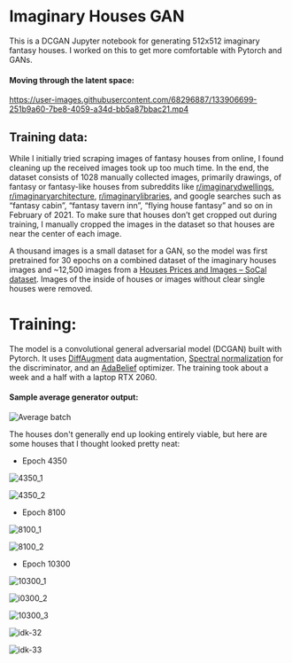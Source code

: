 # Imaginary Houses GAN
This is a DCGAN Jupyter notebook for generating 512x512 imaginary fantasy houses. I worked on this to get more comfortable with Pytorch and GANs.

#### Moving through the latent space:

https://user-images.githubusercontent.com/68296887/133906699-251b9a60-7be8-4059-a34d-bb5a87bbac21.mp4

 
## Training data:
While I initially tried scraping images of fantasy houses from online, I found cleaning up the received images took up too much time. In the end, the dataset consists of 1028 manually collected images, primarily drawings, of fantasy or fantasy-like houses from subreddits like [r/imaginarydwellings]( https://old.reddit.com/r/ImaginaryDwellings/), [r/imaginaryarchitecture]( https://old.reddit.com/r/ImaginaryArchitecture/), [r/imaginarylibraries]( https://old.reddit.com/r/ImaginaryLibraries/), and google searches such as “fantasy cabin”, “fantasy tavern inn”, “flying house fantasy” and so on in February of 2021. To make sure that houses don’t get cropped out during training, I manually cropped the images in the dataset so that houses are near the center of each image.

A thousand images is a small dataset for a GAN, so the model was first pretrained for 30 epochs on a combined dataset of the imaginary houses images and ~12,500 images from a [Houses Prices and Images – SoCal dataset](https://www.kaggle.com/ted8080/house-prices-and-images-socal). Images of the inside of houses or images without clear single houses were removed.


# Training:
The model is a convolutional general adversarial model (DCGAN) built with Pytorch. It uses [DiffAugment](https://github.com/mit-han-lab/data-efficient-gans) data augmentation, [Spectral normalization](https://github.com/christiancosgrove/pytorch-spectral-normalization-gan) for the discriminator, and an [AdaBelief](https://juntang-zhuang.github.io/adabelief/) optimizer. The training took about a week and a half with a laptop RTX 2060.

#### Sample average generator output:

![Average batch](https://user-images.githubusercontent.com/68296887/133906728-17f2242a-839a-498e-96ff-40d5bb03ebcb.png)


The houses don't generally end up looking entirely viable, but here are some houses that I thought looked pretty neat:

* Epoch 4350

![4350_1](https://user-images.githubusercontent.com/68296887/133907170-78d5fc62-2481-4ba6-94f2-e3c25ff16919.png)

![4350_2](https://user-images.githubusercontent.com/68296887/133907251-190ad90e-d823-4097-8d4e-cddefb37b005.png)


* Epoch 8100

![8100_1](https://user-images.githubusercontent.com/68296887/133907285-178b655f-0421-436c-b57f-0034cf95a95d.png)

![8100_2](https://user-images.githubusercontent.com/68296887/133907299-052ebe67-882e-4e51-8889-b9d27b869eb9.png)


* Epoch 10300

![10300_1](https://user-images.githubusercontent.com/68296887/133907411-f6420bd7-adf7-41e7-805e-19115a489a6c.png)

![i0300_2](https://user-images.githubusercontent.com/68296887/133907432-cb15fc07-e1ab-41d6-86af-e2b3defd9ca5.png)

![10300_3](https://user-images.githubusercontent.com/68296887/133907458-4116b9ca-472a-4d4f-880c-474433586ade.png)

![idk-32](https://user-images.githubusercontent.com/68296887/133907467-40d97ad8-c4ed-4b68-b121-698bc063b9af.png)

![idk-33](https://user-images.githubusercontent.com/68296887/133907483-9723a411-4083-4bcf-82b0-170abe0686a4.png)
